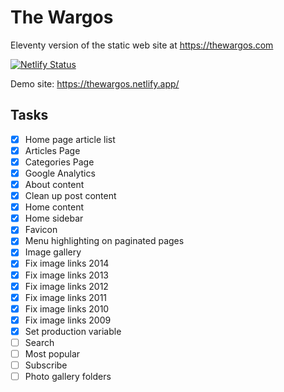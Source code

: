 # The Wargos

Eleventy version of the static web site at https://thewargos.com

[![Netlify Status](https://api.netlify.com/api/v1/badges/717d6d3e-0a16-4412-9739-5d30ca859375/deploy-status)](https://app.netlify.com/sites/thewargos/deploys)

Demo site: https://thewargos.netlify.app/

## Tasks

- [x] Home page article list
- [x] Articles Page
- [x] Categories Page
- [x] Google Analytics
- [x] About content
- [x] Clean up post content
- [x] Home content
- [x] Home sidebar
- [x] Favicon
- [x] Menu highlighting on paginated pages
- [x] Image gallery
- [x] Fix image links 2014
- [x] Fix image links 2013
- [x] Fix image links 2012
- [x] Fix image links 2011
- [x] Fix image links 2010
- [x] Fix image links 2009
- [x] Set production variable
- [ ] Search
- [ ] Most popular
- [ ] Subscribe
- [ ] Photo gallery folders
